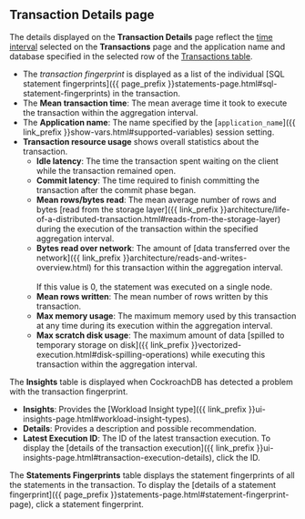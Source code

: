 ## Transaction Details page

The details displayed on the **Transaction Details** page reflect the [time interval](#time-interval) selected on the **Transactions** page and the application name and database specified in the selected row of the [Transactions table](#transactions-table).

- The _transaction fingerprint_ is displayed as a list of the individual [SQL statement fingerprints]({{ page_prefix }}statements-page.html#sql-statement-fingerprints) in the transaction.
- The **Mean transaction time**: The mean average time it took to execute the transaction within the aggregation interval.
- The **Application name**: The name specified by the [`application_name`]({{ link_prefix }}show-vars.html#supported-variables) session setting.
- **Transaction resource usage** shows overall statistics about the transaction.
    - **Idle latency**: The time the transaction spent waiting on the client while the transaction remained open.
    - **Commit latency**: The time required to finish committing the transaction after the commit phase began.
    - **Mean rows/bytes read**: The mean average number of rows and bytes [read from the storage layer]({{ link_prefix }}architecture/life-of-a-distributed-transaction.html#reads-from-the-storage-layer) during the execution of the transaction within the specified aggregation interval.
    - **Bytes read over network**: The amount of [data transferred over the network]({{ link_prefix }}architecture/reads-and-writes-overview.html) for this transaction within the aggregation interval. <br><br>If this value is 0, the statement was executed on a single node.
    - **Mean rows written**: The mean number of rows written by this transaction.
    - **Max memory usage**: The maximum memory used by this transaction at any time during its execution within the aggregation interval.
    - **Max scratch disk usage**: The maximum amount of data [spilled to temporary storage on disk]({{ link_prefix }}vectorized-execution.html#disk-spilling-operations) while executing this transaction within the aggregation interval.

The **Insights** table is displayed when CockroachDB has detected a problem with the transaction fingerprint.

- **Insights**: Provides the [Workload Insight type]({{ link_prefix }}ui-insights-page.html#workload-insight-types).
- **Details**: Provides a description and possible recommendation.
- **Latest Execution ID**: The ID of the latest transaction execution. To display the [details of the transaction execution]({{ link_prefix }}ui-insights-page.html#transaction-execution-details), click the ID.

The **Statements Fingerprints** table displays the statement fingerprints of all the statements in the transaction. To display the [details of a statement fingerprint]({{ page_prefix }}statements-page.html#statement-fingerprint-page), click a statement fingerprint.
